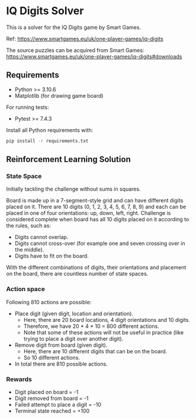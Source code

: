 # IQ Digits Solver

This is a solver for the IQ Digits game by Smart Games.

Ref: <https://www.smartgames.eu/uk/one-player-games/iq-digits>

The source puzzles can be acquired from Smart Games: <https://www.smartgames.eu/uk/one-player-games/iq-digits#downloads>

## Requirements

- Python >= 3.10.6
- Matplotlib (for drawing game board)

For running tests:

- Pytest >= 7.4.3

Install all Python requirements with:

```bash
pip install -r requirements.txt
```

## Reinforcement Learning Solution

### State Space

Initially tackling the challenge without sums in squares.

Board is made up in a 7-segment-style grid and can have different digits placed on it. There are 10 digits (0, 1, 2, 3, 4, 5, 6, 7, 8, 9) and each can be placed in one of four orientations: up, down, left, right.
Challenge is considered complete when board has all 10 digits placed on it according to the rules, such as:

- Digits cannot overlap.
- Digits cannot cross-over (for example one and seven crossing over in the middle).
- Digits have to fit on the board.

With the different combinations of digits, their orientations and placement on the board, there are countless number of state spaces.

### Action space

Following 810 actions are possible:

- Place digit (given digit, location and orientation).
    - Here, there are 20 board locations, 4 digit orientations and 10 digits.
    - Therefore, we have 20 * 4 * 10 = 800 different actions. 
    - Note that some of these actions will not be useful in practice (like trying to place a digit over another digit).
- Remove digit from board (given digit).
    - Here, there are 10 different digits that can be on the board.
    - So 10 different actions.
- In total there are 810 possible actions.

### Rewards

- Digit placed on board = -1
- Digit removed from board = -1
- Failed attempt to place a digit = -10
- Terminal state reached = +100
